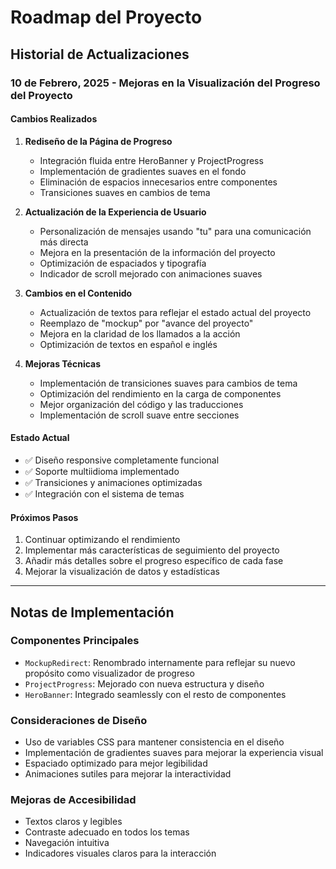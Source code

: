 # Roadmap del Proyecto

## Historial de Actualizaciones

### 10 de Febrero, 2025 - Mejoras en la Visualización del Progreso del Proyecto

#### Cambios Realizados

1. **Rediseño de la Página de Progreso**
   - Integración fluida entre HeroBanner y ProjectProgress
   - Implementación de gradientes suaves en el fondo
   - Eliminación de espacios innecesarios entre componentes
   - Transiciones suaves en cambios de tema

2. **Actualización de la Experiencia de Usuario**
   - Personalización de mensajes usando "tu" para una comunicación más directa
   - Mejora en la presentación de la información del proyecto
   - Optimización de espaciados y tipografía
   - Indicador de scroll mejorado con animaciones suaves

3. **Cambios en el Contenido**
   - Actualización de textos para reflejar el estado actual del proyecto
   - Reemplazo de "mockup" por "avance del proyecto"
   - Mejora en la claridad de los llamados a la acción
   - Optimización de textos en español e inglés

4. **Mejoras Técnicas**
   - Implementación de transiciones suaves para cambios de tema
   - Optimización del rendimiento en la carga de componentes
   - Mejor organización del código y las traducciones
   - Implementación de scroll suave entre secciones

#### Estado Actual
- ✅ Diseño responsive completamente funcional
- ✅ Soporte multiidioma implementado
- ✅ Transiciones y animaciones optimizadas
- ✅ Integración con el sistema de temas

#### Próximos Pasos
1. Continuar optimizando el rendimiento
2. Implementar más características de seguimiento del proyecto
3. Añadir más detalles sobre el progreso específico de cada fase
4. Mejorar la visualización de datos y estadísticas

---

## Notas de Implementación

### Componentes Principales
- `MockupRedirect`: Renombrado internamente para reflejar su nuevo propósito como visualizador de progreso
- `ProjectProgress`: Mejorado con nueva estructura y diseño
- `HeroBanner`: Integrado seamlessly con el resto de componentes

### Consideraciones de Diseño
- Uso de variables CSS para mantener consistencia en el diseño
- Implementación de gradientes suaves para mejorar la experiencia visual
- Espaciado optimizado para mejor legibilidad
- Animaciones sutiles para mejorar la interactividad

### Mejoras de Accesibilidad
- Textos claros y legibles
- Contraste adecuado en todos los temas
- Navegación intuitiva
- Indicadores visuales claros para la interacción

